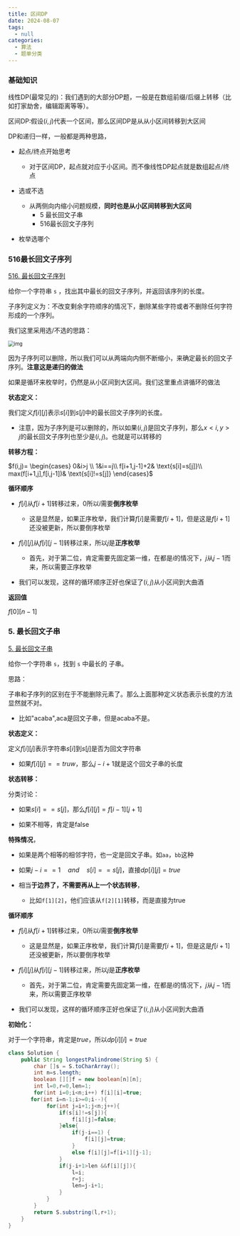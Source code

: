 ```yaml
---
title: 区间DP
date: 2024-08-07
tags: 
  - null
categories:  
  - 算法
  - 题单分类
---
```


### 基础知识

线性DP(最常见的)：我们遇到的大部分DP题，一般是在数组前缀/后缀上转移（比如打家劫舍，编辑距离等等）。

区间DP:假设$(i,j)$代表一个区间，那么区间DP是从从小区间转移到大区间

DP和递归一样，一般都是两种思路，

- 起点/终点开始思考
  - 对于区间DP，起点就对应于小区间。而不像线性DP起点就是数组起点/终点

- 选或不选
  - 从两侧向内缩小问题规模，**同时也是从小区间转移到大区间**
    - 5 最长回文子串
    - 516最长回文子序列
- 枚举选哪个



### 516最长回文子序列

[516. 最长回文子序列](https://leetcode.cn/problems/longest-palindromic-subsequence/)

给你一个字符串 `s` ，找出其中最长的回文子序列，并返回该序列的长度。

子序列定义为：不改变剩余字符顺序的情况下，删除某些字符或者不删除任何字符形成的一个序列。

我们这里采用选/不选的思路：

<img src="https://typora-1309665611.cos.ap-nanjing.myqcloud.com/typora/image-20240219152631794.png" alt="img" style="zoom:80%;" />

因为子序列可以删除，所以我们可以从两端向内侧不断缩小，来确定最长的回文子序列。**注意这是递归的做法**

如果是循环来枚举时，仍然是从小区间到大区间。我们这里重点讲循环的做法

**状态定义：**

我们定义$f[i][j]$表示$s[i]$到$s[j]$中的最长回文子序列的长度。

- 注意，因为子序列是可以删除的，所以如果$(i,j)$是回文子序列，那么$x<i,y>j$的最长回文子序列也至少是$(i,j)$。也就是可以转移的

**转移方程：**

$f(i,j)= \begin{cases} 0&i>j \\ 1&i==j\\ f[i+1,j-1]+2& \text{s[i]=s[j]}\\ max(f[i+1,j],f[i,j-1])& \text{s[i]!=s[j]} \end{cases}$

**循环顺序**

- $f[i]$从$f[i+1]$转移过来，0所以$i$​需要**倒序枚举**
  - 这是显然是，如果正序枚举，我们计算$f[i]$是需要$f[i+1]$，但是这是$f[i+1]$​还没被更新，所以要倒序枚举

- $f[i][j]$从$f[i][j-1]$转移过来，所以$j$​是**正序枚举**
  - 首先，对于第二位，肯定需要先固定第一维，在都是$i$的情况下，$j$从$j-1$​​​而来，所以需要正序枚举
- 我们可以发现，这样的循环顺序正好也保证了$(i,j)$从小区间到大曲酒

**返回值**

$f[0][n-1]$

### 5. 最长回文子串

[5. 最长回文子串](https://leetcode.cn/problems/longest-palindromic-substring/)

给你一个字符串 `s`，找到 `s` 中最长的 子串。

思路：

子串和子序列的区别在于不能删除元素了。那么上面那种定义状态表示长度的方法显然就不对。

- 比如"acaba",aca是回文子串，但是acaba不是。

**状态定义：**

定义$f[i][j]$表示字符串$s[i]$到$s[j]$是否为回文字符串

- 如果$f[i][j]==truw$，那么$j-i+1$就是这个回文子串的长度

**状态转移：**

分类讨论：

- 如果$s[i]==s[j]$，那么$f[i][j]= f[i-1][j+1]$

- 如果不相等，肯定是false

**特殊情况**，

- 如果是两个相等的相邻字符，也一定是回文子串。如`aa`，`bb`这种

- 如果$j-i==1 \quad and \quad s[i]==s[j]$，直接$dp[i][j]=true$

- 相当**于边界了，不需要再从上一个状态转移**，
  - 比如`f[1][2]`，他们应该从`f[2][1]`转移，而是直接为true


**循环顺序**

- $f[i]$从$f[i+1]$转移过来，0所以$i$​需要**倒序枚举**
  - 这是显然是，如果正序枚举，我们计算$f[i]$是需要$f[i+1]$，但是这是$f[i+1]$​还没被更新，所以要倒序枚举

- $f[i][j]$从$f[i][j-1]$转移过来，所以$j$​是**正序枚举**
  - 首先，对于第二位，肯定需要先固定第一维，在都是$i$的情况下，$j$从$j-1$​​​而来，所以需要正序枚举
- 我们可以发现，这样的循环顺序正好也保证了$(i,j)$从小区间到大曲酒

**初始化：**

对于一个字符串，肯定是$true$，所以$dp[i][i]=true$

```java
class Solution {
    public String longestPalindrome(String S) {
        char []s = S.toCharArray();
        int n=s.length;
        boolean [][]f = new boolean[n][n];
        int l=0,r=0,len=1;
        for(int i=0;i<n;i++) f[i][i]=true;
       for(int i=n-1;i>=0;i--){
            for(int j=i+1;j<n;j++){
                if(s[i]!=s[j]){
                    f[i][j]=false;
                }else{
                    if(j-i==1) {
                        f[i][j]=true;
                    }
                    else f[i][j]=f[i+1][j-1];
                }
                if(j-i+1>len &&f[i][j]){
                    l=i;
                    r=j;
                    len=j-i+1;
                }
            }  
        }
        return S.substring(l,r+1);
    }
}
```

